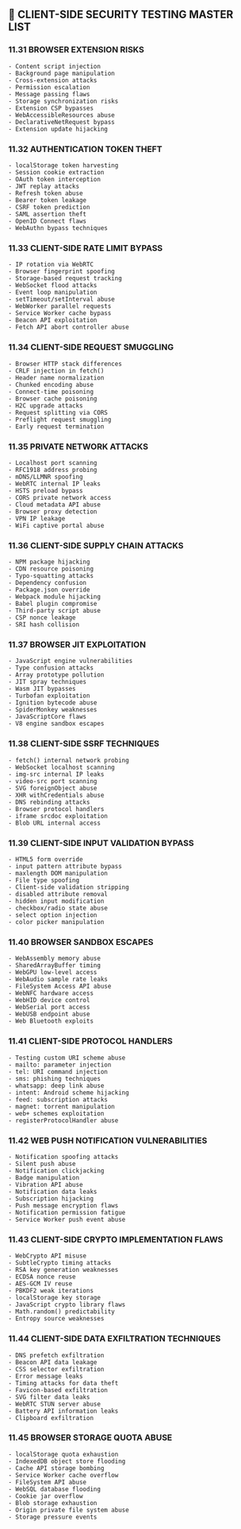 ## 🎯 CLIENT-SIDE SECURITY TESTING MASTER LIST

### 11.31 BROWSER EXTENSION RISKS
    - Content script injection
    - Background page manipulation
    - Cross-extension attacks
    - Permission escalation
    - Message passing flaws
    - Storage synchronization risks
    - Extension CSP bypasses
    - WebAccessibleResources abuse
    - DeclarativeNetRequest bypass
    - Extension update hijacking

### 11.32 AUTHENTICATION TOKEN THEFT
    - localStorage token harvesting
    - Session cookie extraction
    - OAuth token interception
    - JWT replay attacks
    - Refresh token abuse
    - Bearer token leakage
    - CSRF token prediction
    - SAML assertion theft
    - OpenID Connect flaws
    - WebAuthn bypass techniques

### 11.33 CLIENT-SIDE RATE LIMIT BYPASS
    - IP rotation via WebRTC
    - Browser fingerprint spoofing
    - Storage-based request tracking
    - WebSocket flood attacks
    - Event loop manipulation
    - setTimeout/setInterval abuse
    - WebWorker parallel requests
    - Service Worker cache bypass
    - Beacon API exploitation
    - Fetch API abort controller abuse

### 11.34 CLIENT-SIDE REQUEST SMUGGLING
    - Browser HTTP stack differences
    - CRLF injection in fetch()
    - Header name normalization
    - Chunked encoding abuse
    - Connect-time poisoning
    - Browser cache poisoning
    - H2C upgrade attacks
    - Request splitting via CORS
    - Preflight request smuggling
    - Early request termination

### 11.35 PRIVATE NETWORK ATTACKS
    - Localhost port scanning
    - RFC1918 address probing
    - mDNS/LLMNR spoofing
    - WebRTC internal IP leaks
    - HSTS preload bypass
    - CORS private network access
    - Cloud metadata API abuse
    - Browser proxy detection
    - VPN IP leakage
    - WiFi captive portal abuse

### 11.36 CLIENT-SIDE SUPPLY CHAIN ATTACKS
    - NPM package hijacking
    - CDN resource poisoning
    - Typo-squatting attacks
    - Dependency confusion
    - Package.json override
    - Webpack module hijacking
    - Babel plugin compromise
    - Third-party script abuse
    - CSP nonce leakage
    - SRI hash collision

### 11.37 BROWSER JIT EXPLOITATION
    - JavaScript engine vulnerabilities
    - Type confusion attacks
    - Array prototype pollution
    - JIT spray techniques
    - Wasm JIT bypasses
    - Turbofan exploitation
    - Ignition bytecode abuse
    - SpiderMonkey weaknesses
    - JavaScriptCore flaws
    - V8 engine sandbox escapes

### 11.38 CLIENT-SIDE SSRF TECHNIQUES
    - fetch() internal network probing
    - WebSocket localhost scanning
    - img-src internal IP leaks
    - video-src port scanning
    - SVG foreignObject abuse
    - XHR withCredentials abuse
    - DNS rebinding attacks
    - Browser protocol handlers
    - iframe srcdoc exploitation
    - Blob URL internal access

### 11.39 CLIENT-SIDE INPUT VALIDATION BYPASS
    - HTML5 form override
    - input pattern attribute bypass
    - maxlength DOM manipulation
    - File type spoofing
    - Client-side validation stripping
    - disabled attribute removal
    - hidden input modification
    - checkbox/radio state abuse
    - select option injection
    - color picker manipulation

### 11.40 BROWSER SANDBOX ESCAPES
    - WebAssembly memory abuse
    - SharedArrayBuffer timing
    - WebGPU low-level access
    - WebAudio sample rate leaks
    - FileSystem Access API abuse
    - WebNFC hardware access
    - WebHID device control
    - WebSerial port access
    - WebUSB endpoint abuse
    - Web Bluetooth exploits

### 11.41 CLIENT-SIDE PROTOCOL HANDLERS
    - Testing custom URI scheme abuse
    - mailto: parameter injection
    - tel: URI command injection
    - sms: phishing techniques
    - whatsapp: deep link abuse
    - intent: Android scheme hijacking
    - feed: subscription attacks
    - magnet: torrent manipulation
    - web+ schemes exploitation
    - registerProtocolHandler abuse

### 11.42 WEB PUSH NOTIFICATION VULNERABILITIES
    - Notification spoofing attacks
    - Silent push abuse
    - Notification clickjacking
    - Badge manipulation
    - Vibration API abuse
    - Notification data leaks
    - Subscription hijacking
    - Push message encryption flaws
    - Notification permission fatigue
    - Service Worker push event abuse

### 11.43 CLIENT-SIDE CRYPTO IMPLEMENTATION FLAWS
    - WebCrypto API misuse
    - SubtleCrypto timing attacks
    - RSA key generation weaknesses
    - ECDSA nonce reuse
    - AES-GCM IV reuse
    - PBKDF2 weak iterations
    - localStorage key storage
    - JavaScript crypto library flaws
    - Math.random() predictability
    - Entropy source weaknesses

### 11.44 CLIENT-SIDE DATA EXFILTRATION TECHNIQUES
    - DNS prefetch exfiltration
    - Beacon API data leakage
    - CSS selector exfiltration
    - Error message leaks
    - Timing attacks for data theft
    - Favicon-based exfiltration
    - SVG filter data leaks
    - WebRTC STUN server abuse
    - Battery API information leaks
    - Clipboard exfiltration

### 11.45 BROWSER STORAGE QUOTA ABUSE
    - localStorage quota exhaustion
    - IndexedDB object store flooding
    - Cache API storage bombing
    - Service Worker cache overflow
    - FileSystem API abuse
    - WebSQL database flooding
    - Cookie jar overflow
    - Blob storage exhaustion
    - Origin private file system abuse
    - Storage pressure events